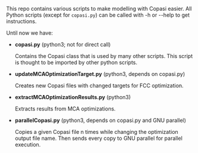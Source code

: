 This repo contains various scripts to make modelling with Copasi easier. All Python scripts (except for `copasi.py`) can be called with -h or --help to get instructions.

Until now we have:

* **copasi.py** (python3; not for direct call)

	Contains the Copasi class that is used by many other scripts. This script is thought to be imported by other python scripts.

* **updateMCAOptimizationTarget.py** (python3, depends on copasi.py)

	Creates new Copasi files with changed targets for FCC optimization.

* **extractMCAOptimizationResults.py** (python3)

	Extracts results from MCA optimizations.

* **parallelCopasi.py** (python3, depends on copasi.py and GNU parallel)

	Copies a given Copasi file n times while changing the optimization output file name. Then sends every copy to GNU parallel for parallel execution.
